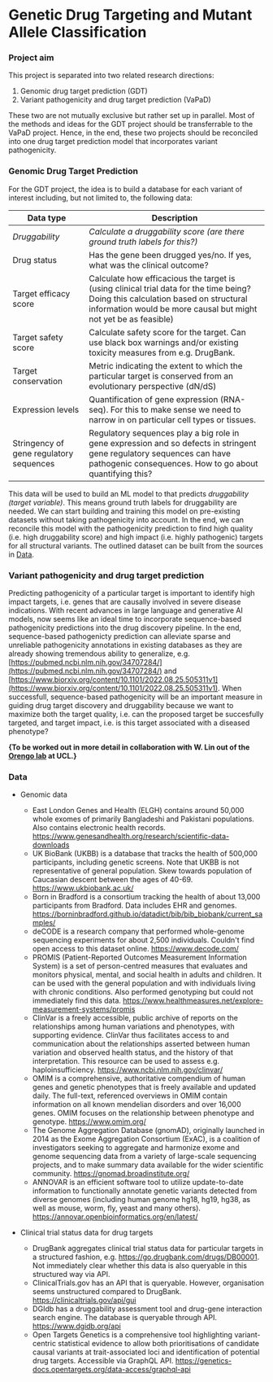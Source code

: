 # Genetic Drug Targeting and Mutant Allele Classification
### Project aim
This project is separated into two related research directions: 

1) Genomic drug target prediction (GDT) 
2) Variant pathogenicity and drug target prediction (VaPaD)

These two are not mutually exclusive but rather set up in parallel. Most of the methods and ideas for the GDT project should be transferrable to the VaPaD project. Hence, in the end, these two projects should be reconciled into one drug target prediction model that incorporates variant pathogenicity.

### Genomic Drug Target Prediction
For the GDT project, the idea is to build a database for each variant of interest including, but not limited to, the following data: 

| Data type                                 |Description                                                                          |
|-------------------------------------------|-------------------------------------------------------------------------------------|
| <em>Druggability </em>                    | <em> Calculate a druggability score (are there ground truth labels for this?) </em> |
| Drug status                               | Has the gene been drugged yes/no. If yes, what was the clinical outcome?            |
| Target efficacy score                     | Calculate how efficacious the target is (using clinical trial data for the time being? Doing this calculation based on structural information would be more causal but might not yet be as feasible)                                            |
| Target safety score                       | Calculate safety score for the target. Can use black box warnings and/or existing toxicity measures from e.g. DrugBank.                                                                                                                         |
| Target conservation                       | Metric indicating the extent to which the particular target is conserved from an evolutionary perspective (dN/dS)                                                                                                                           |
| Expression levels                         | Quantification of gene expression (RNA-seq). For this to make sense we need to narrow in on particular cell types or tissues.                                                                                                                 |
| Stringency of gene regulatory sequences   | Regulatory sequences play a big role in gene expression and so defects in stringent gene regulatory sequences can have pathogenic consequences. How to go about quantifying this?                                                               |

This data will be used to build an ML model to that predicts <em>druggability (target variable)</em>. This means ground truth labels for druggability are needed. We can start building and training this model on pre-existing datasets without taking pathogenicity into account. In the end, we can reconcile this model with the pathogenicity prediction to find high quality (i.e. high druggability score) and high impact (i.e. highly pathogenic) targets for all structural variants. The outlined dataset can be built from the sources in [Data](#data). 

### Variant pathogenicity and drug target prediction
Predicting pathogenicity of a particular target is important to identify high impact targets, i.e. genes that are causally involved in severe disease indications. With recent advances in large language and generative AI models, now seems like an ideal time to incorporate sequence-based pathogenicity predictions into the drug discovery pipeline. In the end, sequence-based pathogenicty prediction can alleviate sparse and unreliable pathogenicity annotations in existing databases as they are already showing tremendous ability to generalize, e.g. [https://pubmed.ncbi.nlm.nih.gov/34707284/](https://pubmed.ncbi.nlm.nih.gov/34707284/) and [https://www.biorxiv.org/content/10.1101/2022.08.25.505311v1](https://www.biorxiv.org/content/10.1101/2022.08.25.505311v1). When successfull, sequence-based pathogenicity will be an important measure in guiding drug target discovery and druggability because we want to maximize both the target quality, i.e. can the proposed target be succesfully targeted, and target impact, i.e. is this target associated with a diseased phenotype? 

<b>{To be worked out in more detail in collaboration with W. Lin out of the [Orengo lab](https://www.ucl.ac.uk/orengo-group/welcome-christine-orengos-group) at UCL.}</b>

### Data

- Genomic data
  - East London Genes and Health (ELGH) contains around 50,000 whole exomes of primarily Bangladeshi and Pakistani populations. Also contains electronic health records. https://www.genesandhealth.org/research/scientific-data-downloads
  - UK BioBank (UKBB) is a database that tracks the health of 500,000 participants, including genetic screens. Note that UKBB is not representative of general population. Skew towards population of Caucasian descent between the ages of 40-69.  https://www.ukbiobank.ac.uk/
  - Born in Bradford is a consortium tracking the health of about 13,000 participants from Bradford. Data includes EHR and genomes. https://borninbradford.github.io/datadict/bib/bib_biobank/current_samples/
  - deCODE is a research company that performed whole-genome sequencing experiments for about 2,500 individuals. Couldn't find open access to this dataset online. https://www.decode.com/
  - PROMIS (Patient-Reported Outcomes Measurement Information System) is a set of person-centred measures that evaluates and monitors physical, mental, and social health in adults and children. It can be used with the general population and with individuals living with chronic conditions. Also performed genotyping but could not immediately find this data. https://www.healthmeasures.net/explore-measurement-systems/promis 
  - ClinVar is a freely accessible, public archive of reports on the relationships among human variations and phenotypes, with supporting evidence. ClinVar thus facilitates access to and communication about the relationships asserted between human variation and observed health status, and the history of that interpretation. This resource can be used to assess e.g. haploinsufficiency. https://www.ncbi.nlm.nih.gov/clinvar/
  - OMIM is a comprehensive, authoritative compendium of human genes and genetic phenotypes that is freely available and updated daily. The full-text, referenced overviews in OMIM contain information on all known mendelian disorders and over 16,000 genes. OMIM focuses on the relationship between phenotype and genotype. https://www.omim.org/
  - The Genome Aggregation Database (gnomAD), originally launched in 2014 as the Exome Aggregation Consortium (ExAC), is a coalition of investigators seeking to aggregate and harmonize exome and genome sequencing data from a variety of large-scale sequencing projects, and to make summary data available for the wider scientific community. https://gnomad.broadinstitute.org/
  - ANNOVAR is an efficient software tool to utilize update-to-date information to functionally annotate genetic variants detected from diverse genomes (including human genome hg18, hg19, hg38, as well as mouse, worm, fly, yeast and many others). https://annovar.openbioinformatics.org/en/latest/ 

- Clinical trial status data for drug targets 
  - DrugBank aggregates clinical trial status data for particular targets in a structured fashion, e.g. https://go.drugbank.com/drugs/DB00001. Not immediately clear whether this data is also queryable in this structured way via API. 
  - ClinicalTrials.gov has an API that is queryable. However, organisation seems unstructured compared to DrugBank. https://clinicaltrials.gov/api/gui
  - DGIdb has a druggability assessment tool and drug-gene interaction search engine. The database is queryable through API. https://www.dgidb.org/api
  - Open Targets Genetics is a comprehensive tool highlighting variant-centric statistical evidence to allow both prioritisations of candidate causal variants at trait-associated loci and identification of potential drug targets. Accessible via GraphQL API. https://genetics-docs.opentargets.org/data-access/graphql-api
